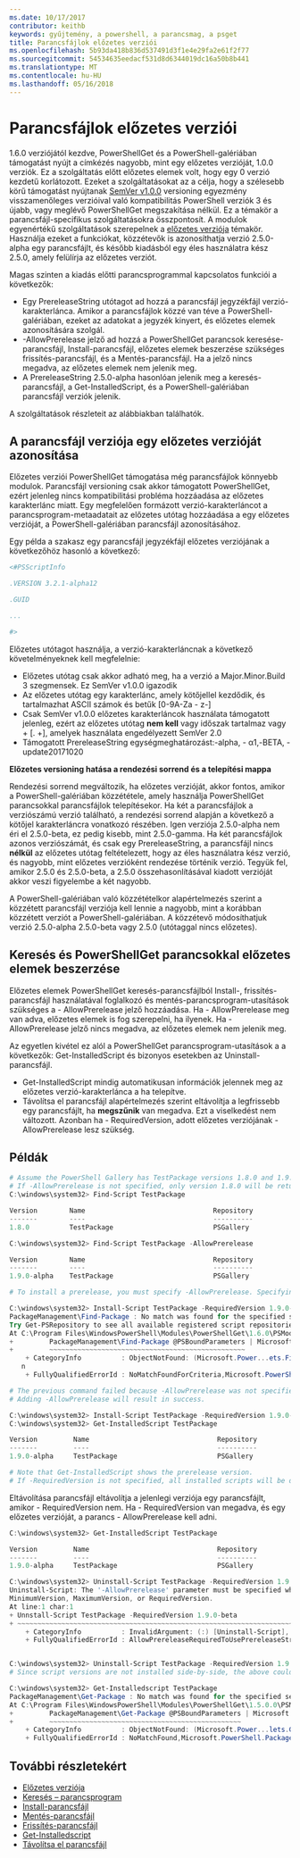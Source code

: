 ```yaml
---
ms.date: 10/17/2017
contributor: keithb
keywords: gyűjtemény, a powershell, a parancsmag, a psget
title: Parancsfájlok előzetes verziói
ms.openlocfilehash: 5b93da418b836d537491d3f1e4e29fa2e61f2f77
ms.sourcegitcommit: 54534635eedacf531d8d6344019dc16a50b8b441
ms.translationtype: MT
ms.contentlocale: hu-HU
ms.lasthandoff: 05/16/2018
---
```

# <a name="prerelease-versions-of-scripts"></a>Parancsfájlok előzetes verziói

1.6.0 verziójától kezdve, PowerShellGet és a PowerShell-galériában támogatást nyújt a címkézés nagyobb, mint egy előzetes verzióját, 1.0.0 verziók. Ez a szolgáltatás előtt előzetes elemek volt, hogy egy 0 verzió kezdetű korlátozott. Ezeket a szolgáltatásokat az a célja, hogy a szélesebb körű támogatást nyújtanak [SemVer v1.0.0](http://semver.org/spec/v1.0.0.html) versioning egyezmény visszamenőleges verzióival való kompatibilitás PowerShell verziók 3 és újabb, vagy meglévő PowerShellGet megszakítása nélkül. Ez a témakör a parancsfájl-specifikus szolgáltatásokra összpontosít. A modulok egyenértékű szolgáltatások szerepelnek a [előzetes verziója](module-prerelease-support.md) témakör. Használja ezeket a funkciókat, közzétevők is azonosíthatja verzió 2.5.0-alpha egy parancsfájlt, és később kiadásból egy éles használatra kész 2.5.0, amely felülírja az előzetes verziót.

Magas szinten a kiadás előtti parancsprogrammal kapcsolatos funkciói a következők:

- Egy PrereleaseString utótagot ad hozzá a parancsfájl jegyzékfájl verzió-karakterlánca. Amikor a parancsfájlok közzé van téve a PowerShell-galériában, ezeket az adatokat a jegyzék kinyert, és előzetes elemek azonosítására szolgál.
- -AllowPrerelease jelző ad hozzá a PowerShellGet parancsok keresése-parancsfájl, Install-parancsfájl, előzetes elemek beszerzése szükséges frissítés-parancsfájl, és a Mentés-parancsfájl. Ha a jelző nincs megadva, az előzetes elemek nem jelenik meg.
- A PrereleaseString 2.5.0-alpha hasonlóan jelenik meg a keresés-parancsfájl, a Get-InstalledScript, és a PowerShell-galériában parancsfájl verziók jelenik.

A szolgáltatások részleteit az alábbiakban találhatók.

## <a name="identifying-a-script-version-as-a-prerelease"></a>A parancsfájl verziója egy előzetes verzióját azonosítása

Előzetes verziói PowerShellGet támogatása még parancsfájlok könnyebb modulok. Parancsfájl versioning csak akkor támogatott PowerShellGet, ezért jelenleg nincs kompatibilitási probléma hozzáadása az előzetes karakterlánc miatt. Egy megfelelően formázott verzió-karakterláncot a parancsprogram-metaadatait az előzetes utótag hozzáadása a egy előzetes verzióját, a PowerShell-galériában parancsfájl azonosításához.

Egy példa a szakasz egy parancsfájl jegyzékfájl előzetes verziójának a következőhöz hasonló a következő:

```powershell
<#PSScriptInfo

.VERSION 3.2.1-alpha12

.GUID

...

#>

```

Előzetes utótagot használja, a verzió-karakterláncnak a következő követelményeknek kell megfelelnie:

- Előzetes utótag csak akkor adható meg, ha a verzió a Major.Minor.Build 3 szegmensek.
  Ez SemVer v1.0.0 igazodik
- Az előzetes utótag egy karakterlánc, amely kötőjellel kezdődik, és tartalmazhat ASCII számok és betűk [0-9A-Za - z-]
- Csak SemVer v1.0.0 előzetes karakterláncok használata támogatott jelenleg, ezért az előzetes utótag __nem kell__ vagy időszak tartalmaz vagy + [. +], amelyek használata engedélyezett SemVer 2.0
- Támogatott PrereleaseString egységmeghatározást:-alpha, - α1,-BETA, - update20171020

__Előzetes versioning hatása a rendezési sorrend és a telepítési mappa__

Rendezési sorrend megváltozik, ha előzetes verzióját, akkor fontos, amikor a PowerShell-galériában közzététele, amely használja PowerShellGet parancsokkal parancsfájlok telepítésekor. Ha két a parancsfájlok a verziószámú verzió található, a rendezési sorrend alapján a következő a kötőjel karakterláncra vonatkozó részében. Igen verziója 2.5.0-alpha nem éri el 2.5.0-beta, ez pedig kisebb, mint 2.5.0-gamma. Ha két parancsfájlok azonos verziószámát, és csak egy PrereleaseString, a parancsfájl nincs __nélkül__ az előzetes utótag feltételezett, hogy az éles használatra kész verzió, és nagyobb, mint előzetes verzióként rendezése történik verzió. Tegyük fel, amikor 2.5.0 és 2.5.0-beta, a 2.5.0 összehasonlításával kiadott verzióját akkor veszi figyelembe a két nagyobb.

A PowerShell-galériában való közzétételkor alapértelmezés szerint a közzétett parancsfájl verziója kell lennie a nagyobb, mint a korábban közzétett verziót a PowerShell-galériában. A közzétevő módosíthatjuk verzió 2.5.0-alpha 2.5.0-beta vagy 2.5.0 (utótaggal nincs előzetes).

## <a name="finding-and-acquiring-prerelease-items-using-powershellget-commands"></a>Keresés és PowerShellGet parancsokkal előzetes elemek beszerzése

Előzetes elemek PowerShellGet keresés-parancsfájlból Install-, frissítés-parancsfájl használatával foglalkozó és mentés-parancsprogram-utasítások szükséges a - AllowPrerelease jelző hozzáadása. Ha - AllowPrerelease meg van adva, előzetes elemek is fog szerepelni, ha ilyenek. Ha - AllowPrerelease jelző nincs megadva, az előzetes elemek nem jelenik meg.

Az egyetlen kivétel ez alól a PowerShellGet parancsprogram-utasítások a a következők: Get-InstalledScript és bizonyos esetekben az Uninstall-parancsfájl.

- Get-InstalledScript mindig automatikusan információk jelennek meg az előzetes verzió-karakterlánca a ha telepítve.
- Távolítsa el parancsfájl alapértelmezés szerint eltávolítja a legfrissebb egy parancsfájlt, ha __megszűnik__ van megadva. Ezt a viselkedést nem változott. Azonban ha - RequiredVersion, adott előzetes verziójának - AllowPrerelease lesz szükség.

## <a name="examples"></a>Példák

```powershell
# Assume the PowerShell Gallery has TestPackage versions 1.8.0 and 1.9.0-alpha.
# If -AllowPrerelease is not specified, only version 1.8.0 will be returned.
C:\windows\system32> Find-Script TestPackage

Version        Name                                Repository           Description
-------        ----                                ----------           -----------
1.8.0          TestPackage                         PSGallery            Package used to validate changes to the PowerShe...

C:\windows\system32> Find-Script TestPackage -AllowPrerelease

Version        Name                                Repository           Description
-------        ----                                ----------           -----------
1.9.0-alpha    TestPackage                         PSGallery            Package used to validate changes to PowerShe...

# To install a prerelease, you must specify -AllowPrerelease. Specifying a prerelease version string is not sufficient.

C:\windows\system32> Install-Script TestPackage -RequiredVersion 1.9.0-alpha
PackageManagement\Find-Package : No match was found for the specified search criteria and script name 'TestPackage'.
Try Get-PSRepository to see all available registered script repositories.
At C:\Program Files\WindowsPowerShell\Modules\PowerShellGet\1.6.0\PSModule.psm1:1455 char:3
+         PackageManagement\Find-Package @PSBoundParameters | Microsoft ...
+         ~~~~~~~~~~~~~~~~~~~~~~~~~~~~~~~~~~~~~~~~~~~~~~~~~
    + CategoryInfo          : ObjectNotFound: (Microsoft.Power...ets.FindPackage:FindPackage) [Find-Package], Exceptio
   n
    + FullyQualifiedErrorId : NoMatchFoundForCriteria,Microsoft.PowerShell.PackageManagement.Cmdlets.FindPackage

# The previous command failed because -AllowPrerelease was not specified.
# Adding -AllowPrerelease will result in success.

C:\windows\system32> Install-Script TestPackage -RequiredVersion 1.9.0-alpha -AllowPrerelease
C:\windows\system32> Get-InstalledScript TestPackage

Version         Name                                Repository           Description
-------         ----                                ----------           -----------
1.9.0-alpha     TestPackage                         PSGallery            Package used to validate changes to PowerShe...

# Note that Get-InstalledScript shows the prerelease version.
# If -RequiredVersion is not specified, all installed scripts will be displayed by Get-InstalledScript
```

Eltávolítása parancsfájl eltávolítja a jelenlegi verziója egy parancsfájlt, amikor - RequiredVersion nem.
Ha - RequiredVersion van megadva, és egy előzetes verzióját, a parancs - AllowPrerelease kell adni.

``` powershell
C:\windows\system32> Get-InstalledScript TestPackage

Version         Name                                Repository           Description
-------         ----                                ----------           -----------
1.9.0-alpha     TestPackage                         PSGallery            Package used to validate changes to PowerShe...

C:\windows\system32> Uninstall-Script TestPackage -RequiredVersion 1.9.0-alpha
Uninstall-Script: The '-AllowPrerelease' parameter must be specified when using the Prerelease string in
MinimumVersion, MaximumVersion, or RequiredVersion.
At line:1 char:1
+ Unnstall-Script TestPackage -RequiredVersion 1.9.0-beta
+ ~~~~~~~~~~~~~~~~~~~~~~~~~~~~~~~~~~~~~~~~~~~~~~~~~~~~~~~~~~~~~~~~~~~~~
    + CategoryInfo          : InvalidArgument: (:) [Uninstall-Script], ArgumentException
    + FullyQualifiedErrorId : AllowPrereleaseRequiredToUsePrereleaseStringInVersion,Uninnstall-script


C:\windows\system32> Uninstall-Script TestPackage -RequiredVersion 1.9.0-alpha -AllowPrerelease
# Since script versions are not installed side-by-side, the above could be simply "Uninstall-Script TestPackage"

C:\windows\system32> Get-Installedscript TestPackage
PackageManagement\Get-Package : No match was found for the specified search criteria and script names 'testpackage'.
At C:\Program Files\WindowsPowerShell\Modules\PowerShellGet\1.5.0.0\PSModule.psm1:4088 char:9
+         PackageManagement\Get-Package @PSBoundParameters | Microsoft. ...
+         ~~~~~~~~~~~~~~~~~~~~~~~~~~~~~~~~~~~~~~~~~~~~~~~~
    + CategoryInfo          : ObjectNotFound: (Microsoft.Power...lets.GetPackage:GetPackage) [Get-Package], Exception
    + FullyQualifiedErrorId : NoMatchFound,Microsoft.PowerShell.PackageManagement.Cmdlets.GetPackage
```

## <a name="more-details"></a>További részletekért

- [Előzetes verziója](module-prerelease-support.md)
- [Keresés – parancsprogram](/powershell/module/powershellget/find-script)
- [Install-parancsfájl](/powershell/module/powershellget/install-script)
- [Mentés-parancsfájl](/powershell/module/powershellget/save-script)
- [Frissítés-parancsfájl](/powershell/module/powershellget/update-script)
- [Get-Installedscript](/powershell/module/powershellget/get-installedscript)
- [Távolítsa el parancsfájl](/powershell/module/powershellget/uninstall-script)